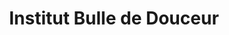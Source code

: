 ---
title: "Institut Bulle de Douceur"
url: /ailly-sur-noye/institut-bulle-de-douceur/
shop: Kosmetik
---